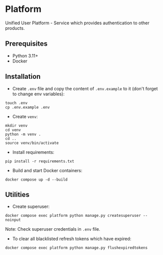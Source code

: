 # Platform


Unified User Platform - Service which provides authentication to other products.


## Prerequisites

- Python 3.11+
- Docker


## Installation

- Create `.env` file and copy the content of `.env.example` to it (don't forget to change env variables):

```shell
touch .env
cp .env.example .env
```

- Create `venv`:

```shell
mkdir venv
cd venv
python -m venv .
cd ..
source venv/bin/activate
```

- Install requirements:

```shell
pip install -r requirements.txt
```

- Build and start Docker containers:

```shell
docker compose up -d --build
```


## Utilities

- Create superuser:

```shell
docker compose exec platform python manage.py createsuperuser --noinput
```

Note: Check superuser credentials in `.env` file.


- To clear all blacklisted refresh tokens which have expired:

```shell
docker compose exec platform python manage.py flushexpiredtokens
```

